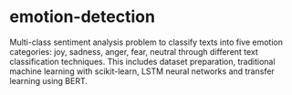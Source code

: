 # emotion-detection
Multi-class sentiment analysis problem to classify texts into five emotion categories: joy, sadness, anger, fear, neutral through different text classification techniques. This includes dataset preparation, traditional machine learning with scikit-learn, LSTM neural networks and transfer learning using BERT.
